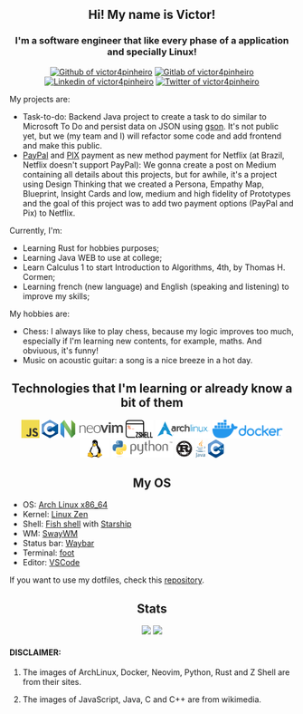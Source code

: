 <h2 align="center">Hi! My name is Victor!</h2>
<h3 align="center">I'm a software engineer that like every phase of a application and specially Linux!</h3>

<div align="center">

<a href="https://github.com/victor4pinheiro"><img alt="Github of victor4pinheiro" src="https://img.shields.io/badge/GitHub-100000?style=for-the-badge&logo=github&logoColor=white"></a>
<a href="https://gitlab.com/victor4pinheiro"><img alt="Gitlab of victor4pinheiro" src="https://img.shields.io/badge/GitLab-330F63?style=for-the-badge&logo=gitlab&logoColor=white"></a>
<a href="https://www.linkedin.com/in/victor-4-pinheiro"><img alt="Linkedin of victor4pinheiro" src="https://img.shields.io/badge/LinkedIn-0077B5?style=for-the-badge&logo=linkedin&logoColor=white"></a>
<a href="https://twitter.com/victor4pinheiro"><img alt="Twitter of victor4pinheiro" src="https://img.shields.io/badge/Twitter-1DA1F2?style=for-the-badge&logo=twitter&logoColor=white"></a>

</div>

My projects are:
* Task-to-do: Backend Java project to create a task to do similar to Microsoft To Do and persist data on JSON using [gson](https://github.com/google/gson). It's not public yet, but we (my team and I) will refactor some code and add frontend and make this public.
* [PayPal](https://www.paypal.com) and [PIX](https://www.bcb.gov.br/estabilidadefinanceira/pix) payment as new method payment for Netflix (at Brazil, Netflix doesn't support PayPal): We gonna create a post on Medium containing all details about this projects, but for awhile, it's a project using Design Thinking that we created a Persona, Empathy Map, Blueprint, Insight Cards and low, medium and high fidelity of Prototypes and the goal of this project was to add two payment options (PayPal and Pix) to Netflix.

Currently, I'm:
* Learning Rust for hobbies purposes;
* Learning Java WEB to use at college;
* Learn Calculus 1 to start Introduction to Algorithms, 4th, by Thomas H. Cormen;
* Learning french (new language) and English (speaking and listening) to improve my skills;

My hobbies are:
* Chess: I always like to play chess, because my logic improves too much, especially if I'm learning new contents, for example, maths. And obviuous, it's funny!
* Music on acoustic guitar: a song is a nice breeze in a hot day.

<h2 align="center">Technologies that I'm learning or already know a bit of them</h2>
<div align="center">
<img src="./images/240px-JavaScript-logo.png" height="32">
<img src="./images/C.png" height="32">
<img src="./images/Neovim-logo.svg.png" height="32">
<img src="./images/Z_Shell_Logo_Color_Horizontal.png" height="32">
<img src="./images/arhclinux.png" height="32">
<img src="./images/horizontal-logo-monochromatic-white.png" height="32">
<img src="./images/linux.png" height="32">
<img src="./images/python-logo-generic.png" height="32">
<img src="./images/rust-logo-64x64-blk.png" height="32">
<img src="./images/java.png" height="32">
<img src="./images/cpp.png" height="32">
</div>

<h2 align="center">My OS</h2>

* OS: [Arch Linux x86_64](https://archlinux.org/)
* Kernel: [Linux Zen](https://github.com/zen-kernel/zen-kernel)
* Shell: [Fish shell](https://fishshell.com/) with [Starship](https://ohmyz.sh/)
* WM: [SwayWM](https://swaywm.org/)
* Status bar: [Waybar](https://github.com/Alexays/Waybar)
* Terminal: [foot](https://codeberg.org/dnkl/foot)
* Editor: [VSCode](https://code.visualstudio.com/)

If you want to use my dotfiles, check this [repository](https://github.com/victor4pinheiro/dotfiles).

<h2 align="center">Stats</h2>

<div align="center">
  <img height="180em" src="https://github-readme-stats-victor4pinheiro.vercel.app/api?username=victor4pinheiro&show_icons=true&theme=aura">
  <img height="180em" src="https://github-readme-stats-victor4pinheiro.vercel.app/api/top-langs/?username=victor4pinheiro&layout=compact&langs_count=7&theme=aura">
</div>


<h4>DISCLAIMER:</h4>

1. The images of ArchLinux, Docker, Neovim, Python, Rust and Z Shell are from their sites.

2. The images of JavaScript, Java, C and C++ are from wikimedia.
